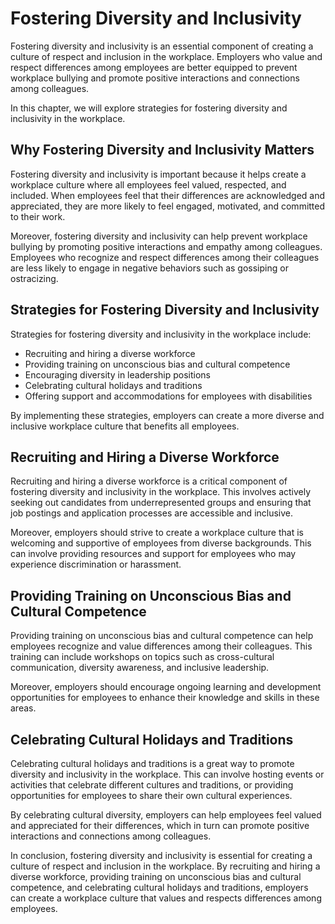 # Fostering Diversity and Inclusivity

Fostering diversity and inclusivity is an essential component of creating a culture of respect and inclusion in the workplace. Employers who value and respect differences among employees are better equipped to prevent workplace bullying and promote positive interactions and connections among colleagues.

In this chapter, we will explore strategies for fostering diversity and inclusivity in the workplace.

Why Fostering Diversity and Inclusivity Matters
-----------------------------------------------

Fostering diversity and inclusivity is important because it helps create a workplace culture where all employees feel valued, respected, and included. When employees feel that their differences are acknowledged and appreciated, they are more likely to feel engaged, motivated, and committed to their work.

Moreover, fostering diversity and inclusivity can help prevent workplace bullying by promoting positive interactions and empathy among colleagues. Employees who recognize and respect differences among their colleagues are less likely to engage in negative behaviors such as gossiping or ostracizing.

Strategies for Fostering Diversity and Inclusivity
--------------------------------------------------

Strategies for fostering diversity and inclusivity in the workplace include:

* Recruiting and hiring a diverse workforce
* Providing training on unconscious bias and cultural competence
* Encouraging diversity in leadership positions
* Celebrating cultural holidays and traditions
* Offering support and accommodations for employees with disabilities

By implementing these strategies, employers can create a more diverse and inclusive workplace culture that benefits all employees.

Recruiting and Hiring a Diverse Workforce
-----------------------------------------

Recruiting and hiring a diverse workforce is a critical component of fostering diversity and inclusivity in the workplace. This involves actively seeking out candidates from underrepresented groups and ensuring that job postings and application processes are accessible and inclusive.

Moreover, employers should strive to create a workplace culture that is welcoming and supportive of employees from diverse backgrounds. This can involve providing resources and support for employees who may experience discrimination or harassment.

Providing Training on Unconscious Bias and Cultural Competence
--------------------------------------------------------------

Providing training on unconscious bias and cultural competence can help employees recognize and value differences among their colleagues. This training can include workshops on topics such as cross-cultural communication, diversity awareness, and inclusive leadership.

Moreover, employers should encourage ongoing learning and development opportunities for employees to enhance their knowledge and skills in these areas.

Celebrating Cultural Holidays and Traditions
--------------------------------------------

Celebrating cultural holidays and traditions is a great way to promote diversity and inclusivity in the workplace. This can involve hosting events or activities that celebrate different cultures and traditions, or providing opportunities for employees to share their own cultural experiences.

By celebrating cultural diversity, employers can help employees feel valued and appreciated for their differences, which in turn can promote positive interactions and connections among colleagues.

In conclusion, fostering diversity and inclusivity is essential for creating a culture of respect and inclusion in the workplace. By recruiting and hiring a diverse workforce, providing training on unconscious bias and cultural competence, and celebrating cultural holidays and traditions, employers can create a workplace culture that values and respects differences among employees.

